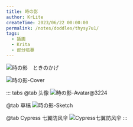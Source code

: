 ```yaml
---
title: 時の影
author: KrLite
createTime: 2023/06/22 00:00:00
permalink: /notes/doddles/thysy7u1/
tags:
  - 插画
  - Krita
  - 部分临摹
---
```


<!-- @include: ../imitation.snippet.md -->

![時の影　ときのかげ](/doddles/avatars/tokinokage/tokinokage.png)

![時の影-Cover](/doddles/avatars/tokinokage/cover.png)

::: tabs
@tab 头像
![時の影-Avatar@3224](/doddles/avatars/tokinokage/avatar@3224.png)

@tab 草稿
![時の影-Sketch](/doddles/avatars/tokinokage/sketch.png)

@tab Cypress 七翼防风伞
![Cypress七翼防风伞](/doddles/avatars/tokinokage/cypress_umbrella.png)
:::
